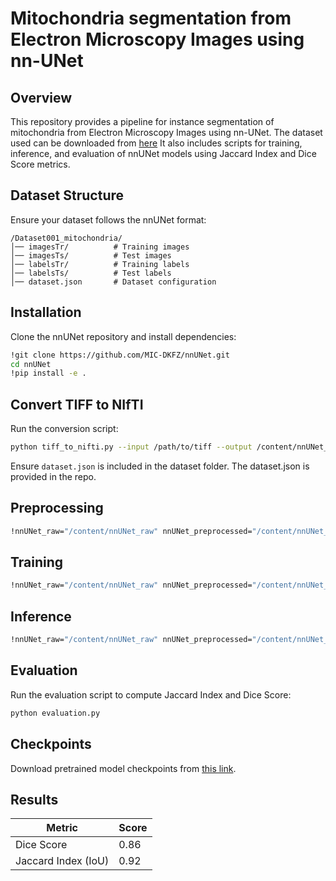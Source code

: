 # Mitochondria segmentation from Electron Microscopy Images using nn-UNet

## Overview
This repository provides a pipeline for instance segmentation of mitochondria from Electron Microscopy Images using nn-UNet. The dataset used can be downloaded from [here](https://www.epfl.ch/labs/cvlab/data/data-em/) It also includes scripts for training, inference, and evaluation of nnUNet models using Jaccard Index and Dice Score metrics.

## Dataset Structure
Ensure your dataset follows the nnUNet format:
```
/Dataset001_mitochondria/
│── imagesTr/          # Training images
│── imagesTs/          # Test images
│── labelsTr/          # Training labels
│── labelsTs/          # Test labels
│── dataset.json       # Dataset configuration
```

## Installation
Clone the nnUNet repository and install dependencies:
```bash
!git clone https://github.com/MIC-DKFZ/nnUNet.git
cd nnUNet
!pip install -e .
```

## Convert TIFF to NIfTI
Run the conversion script:
```bash
python tiff_to_nifti.py --input /path/to/tiff --output /content/nnUNet_raw/Dataset001_mitochondria
```
Ensure `dataset.json` is included in the dataset folder. The dataset.json is provided in the repo.

## Preprocessing
```bash
!nnUNet_raw="/content/nnUNet_raw" nnUNet_preprocessed="/content/nnUNet_preprocessed" nnUNet_results="/content/drive/MyDrive/nnUNet_results" nnUNetv2_plan_and_preprocess -d 1 --verify_dataset_integrity
```

## Training
```bash
!nnUNet_raw="/content/nnUNet_raw" nnUNet_preprocessed="/content/nnUNet_preprocessed" nnUNet_results="/content/drive/MyDrive/nnUNet_results" nnUNetv2_train 1 2d 0 --val_best --c
```

## Inference
```bash
!nnUNet_raw="/content/nnUNet_raw" nnUNet_preprocessed="/content/nnUNet_preprocessed" nnUNet_results="/content/drive/MyDrive/nnUNet_results" nnUNet_predict -i /content/nnUNet_raw/Dataset001_mitochondria/imagesTs -o /content/nnUNet_raw/Dataset001_mitochondria/predictionTs -d 1 -c 2d -f 0 -chk checkpoint_best.pth
```

## Evaluation
Run the evaluation script to compute Jaccard Index and Dice Score:
```bash
python evaluation.py
```

## Checkpoints
Download pretrained model checkpoints from [this link](YOUR_CHECKPOINT_LINK_HERE).

## Results
| Metric              | Score  |
|--------------------|--------|
| Dice Score        | 0.86   |
| Jaccard Index (IoU) | 0.92   |
